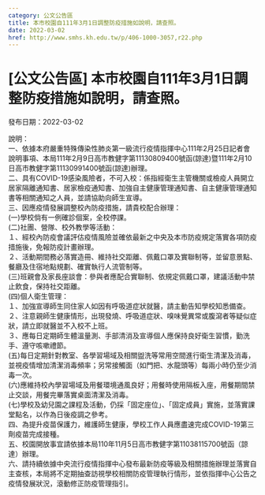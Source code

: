 ```yaml
---
category: 公文公告區
title: 本市校園自111年3月1日調整防疫措施如說明，請查照。
date: 2022-03-02
href: http://www.smhs.kh.edu.tw/p/406-1000-3057,r22.php
---
```


# [公文公告區] 本市校園自111年3月1日調整防疫措施如說明，請查照。

發布日期：2022-03-02

說明：  
一、依據本府嚴重特殊傳染性肺炎第一級流行疫情指揮中心111年2月25日記者會說明事項、本局111年2月9日高市教健字第11130809400號函(諒達)暨111年2月10日高市教健字第11130991400號函(諒達)辦理。  
二、具有COVID-19感染風險者，不可入校：係指經衛生主管機關或檢疫人員開立居家隔離通知書、居家檢疫通知書、加強自主健康管理通知書、自主健康管理通知書等相關通知之人員，並請協助向師生宣導。  
三、因應疫情發展調整校內防疫措施，請貴校配合辦理：  
(一)學校倘有一例確診個案，全校停課。  
(二)社團、營隊、校外教學等活動：  
１、經校內防疫會議評估疫情風險並確依最新之中央及本市防疫規定落實各項防疫措施後，免報防疫計畫辦理。  
２、活動期間務必落實造冊、維持社交距離、佩戴口罩及實聯制等，並留意景點、餐廳及住宿地點規劃、確實執行人流管制等。  
(三)班親會及家長座談會：參與者應配合實聯制、依規定佩戴口罩，建議活動中禁止飲食，保持社交距離。  
(四)個人衛生管理：  
１、加強宣導師生同住家人如因有呼吸道症狀就醫，請主動告知學校知悉備查。  
２、注意親師生健康情形，出現發燒、呼吸道症狀、嗅味覺異常或腹瀉者等疑似症狀，請立即就醫並不入校不上班。  
３、應每日定期師生體溫量測、手部清消及宣導個人應保持良好衛生習慣，勤洗手、遵守咳嗽禮節。  
(五)每日定期針對教室、各學習場域及相關盥洗等常用空間進行衛生清潔及消毒，並視疫情增加清潔消毒頻率；另常接觸面（如門把、水龍頭等）每兩小時仍至少消毒一次。  
(六)應維持校內學習場域及用餐環境通風良好；用餐時使用隔板入座，用餐期間禁止交談，用餐完畢落實桌面清潔及消毒。  
(七)學校及幼兒園之課程及活動，仍採「固定座位」、「固定成員」實施，並落實課堂點名，以作為日後疫調之參考。  
四、為提升疫苗保護力，維護師生健康，學校工作人員應盡速完成COVID-19第三劑疫苗完成接種。  
五、校園開放事宜請依據本局110年11月5日高市教健字第11038115700號函（諒達）辦理。  
六、請持續依據中央流行疫情指揮中心發布最新防疫等級及相關措施辦理並落實自主查核，本局將不定期抽查訪視學校相關防疫管理執行情形，並依指揮中心公告之疫情發展狀況，滾動修正防疫管理指引。

